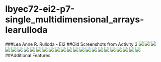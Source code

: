 # lbyec72-ei2-p7-single_multidimensional_arrays-learulloda
###Lea Anne R. Rulloda - EI2
##Old Screenshots from Activity 3
![](1.PNG)
![](3.PNG)
![](4.PNG)
![](5.PNG)
![](6.PNG)
![](7.PNG)
![](8.PNG)
![](9.PNG)
![](10.PNG)
![](11.PNG)
![](12.PNG)
![](13.PNG)
![](14.PNG)
![](15.PNG)
![](16.PNG)
![](17.PNG)
![](18.PNG)
![](19.PNG)
![](20.PNG)
![](21.png)
![](22.png)
![](23.PNG)
![](24.PNG)
![](25.PNG)
![](26.PNG)
##Additional Features

